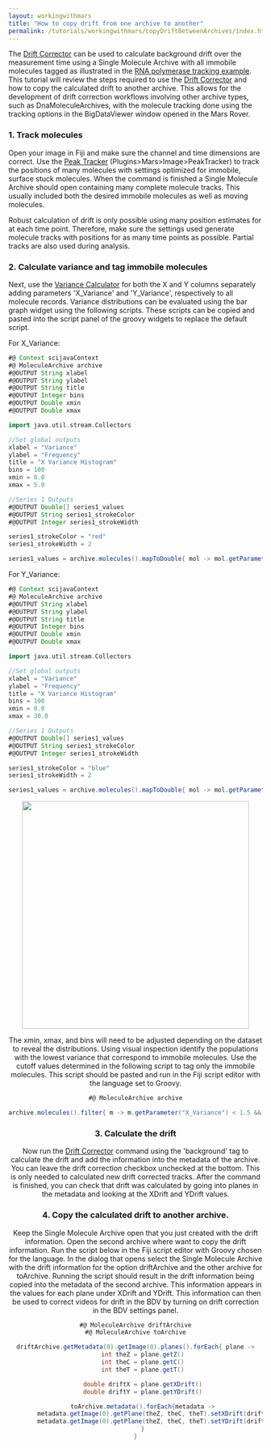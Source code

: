 ```yaml
---
layout: workingwithmars
title: "How to copy drift from one archive to another"
permalink: /tutorials/workingwithmars/copyDriftBetweenArchives/index.html
---
```


The [Drift Corrector](../../docs/molecule/DriftCorrector/) can be used to calculate background drift over the measurement time using a Single Molecule Archive with all immobile molecules tagged as illustrated in the [RNA polymerase tracking example](../../examples/track-position-on-DNA/). This tutorial will review the steps required to use the [Drift Corrector](../../docs/molecule/DriftCorrector/) and how to copy the calculated drift to another archive. This allows for the development of drift correction workflows involving other archive types, such as DnaMoleculeArchives, with the molecule tracking done using the tracking options in the BigDataViewer window opened in the Mars Rover.

### 1. Track molecules
Open your image in Fiji and make sure the channel and time dimensions are correct. Use the [Peak Tracker](../../docs/image/PeakTracker) (Plugins>Mars>Image>PeakTracker) to track the positions of many molecules with settings optimized for immobile, surface stuck molecules. When the command is finished a Single Molecule Archive should open containing many complete molecule tracks. This usually included both the desired immobile molecules as well as moving molecules.

Robust calculation of drift is only possible using many position estimates for at each time point. Therefore, make sure the settings used generate molecule tracks with positions for as many time points as possible. Partial tracks are also used during analysis.

### 2. Calculate variance and tag immobile molecules
Next, use the [Variance Calculator](../../tutorials/workingwithmars/calculate-var/) for both the X and Y columns separately adding parameters 'X_Variance' and 'Y_Variance', respectively to all molecule records. Variance distributions can be evaluated using the bar graph widget using the following scripts. These scripts can be copied and pasted into the script panel of the groovy widgets to replace the default script.

For X_Variance:
```groovy
#@ Context scijavaContext
#@ MoleculeArchive archive
#@OUTPUT String xlabel
#@OUTPUT String ylabel
#@OUTPUT String title
#@OUTPUT Integer bins
#@OUTPUT Double xmin
#@OUTPUT Double xmax

import java.util.stream.Collectors

//Set global outputs
xlabel = "Variance"
ylabel = "Frequency"
title = "X Variance Histogram"
bins = 100
xmin = 0.0
xmax = 5.0

//Series 1 Outputs
#@OUTPUT Double[] series1_values
#@OUTPUT String series1_strokeColor
#@OUTPUT Integer series1_strokeWidth

series1_strokeColor = "red"
series1_strokeWidth = 2

series1_values = archive.molecules().mapToDouble{ mol -> mol.getParameter("X_Variance")}.toArray()
```
For Y_Variance:
```groovy
#@ Context scijavaContext
#@ MoleculeArchive archive
#@OUTPUT String xlabel
#@OUTPUT String ylabel
#@OUTPUT String title
#@OUTPUT Integer bins
#@OUTPUT Double xmin
#@OUTPUT Double xmax

import java.util.stream.Collectors

//Set global outputs
xlabel = "Variance"
ylabel = "Frequency"
title = "X Variance Histogram"
bins = 100
xmin = 0.0
xmax = 30.0

//Series 1 Outputs
#@OUTPUT Double[] series1_values
#@OUTPUT String series1_strokeColor
#@OUTPUT Integer series1_strokeWidth

series1_strokeColor = "blue"
series1_strokeWidth = 2

series1_values = archive.molecules().mapToDouble{ mol -> mol.getParameter("Y_Variance")}.toArray()
```

<div style="text-align: center">
<img align='center' src='{{site.baseurl}}/tutorials/img/Variance_Archive_Widget_Distributions.png' width='450'>

The xmin, xmax, and bins will need to be adjusted depending on the dataset to reveal the distributions. Using visual inspection identify the populations with the lowest variance that correspond to immobile molecules. Use the cutoff values determined in the following script to tag only the immobile molecules. This script should be pasted and run in the Fiji script editor with the language set to Groovy.

```groovy
#@ MoleculeArchive archive

archive.molecules().filter{ m -> m.getParameter("X_Variance") < 1.5 && m.getParameter("Y_Variance") < 12.5 }.forEach{ m -> m.addTag("background") }
```

### 3. Calculate the drift
Now run the [Drift Corrector](https://duderstadt-lab.github.io/mars-docs/docs/molecule/DriftCorrector/) command using the 'background' tag to calculate the drift and add the information into the metadata of the archive. You can leave the drift correction checkbox unchecked at the bottom. This is only needed to calculated new drift corrected tracks. After the command is finished, you can check that drift was calculated by going into planes in the metadata and looking at the XDrift and YDrift values.

### 4. Copy the calculated drift to another archive.
Keep the Single Molecule Archive open that you just created with the drift information. Open the second archive where want to copy the drift information. Run the script below in the Fiji script editor with Groovy chosen for the language. In the dialog that opens select the Single Molecule Archive with the drift information for the option driftArchive and the other archive for toArchive. Running the script should result in the drift information being copied into the metadata of the second archive. This information appears in the values for each plane under XDrift and YDrift. This information can then be used to correct videos for drift in the BDV by turning on drift correction in the BDV settings panel.

```groovy
#@ MoleculeArchive driftArchive
#@ MoleculeArchive toArchive

driftArchive.getMetadata(0).getImage(0).planes().forEach{ plane ->
	int theZ = plane.getZ()
	int theC = plane.getC()
	int theT = plane.getT()

	double driftX = plane.getXDrift()
	double driftY = plane.getYDrift()

	toArchive.metadata().forEach{metadata ->
		metadata.getImage(0).getPlane(theZ, theC, theT).setXDrift(driftX)
		metadata.getImage(0).getPlane(theZ, theC, theT).setYDrift(driftY)
	}
}
```
